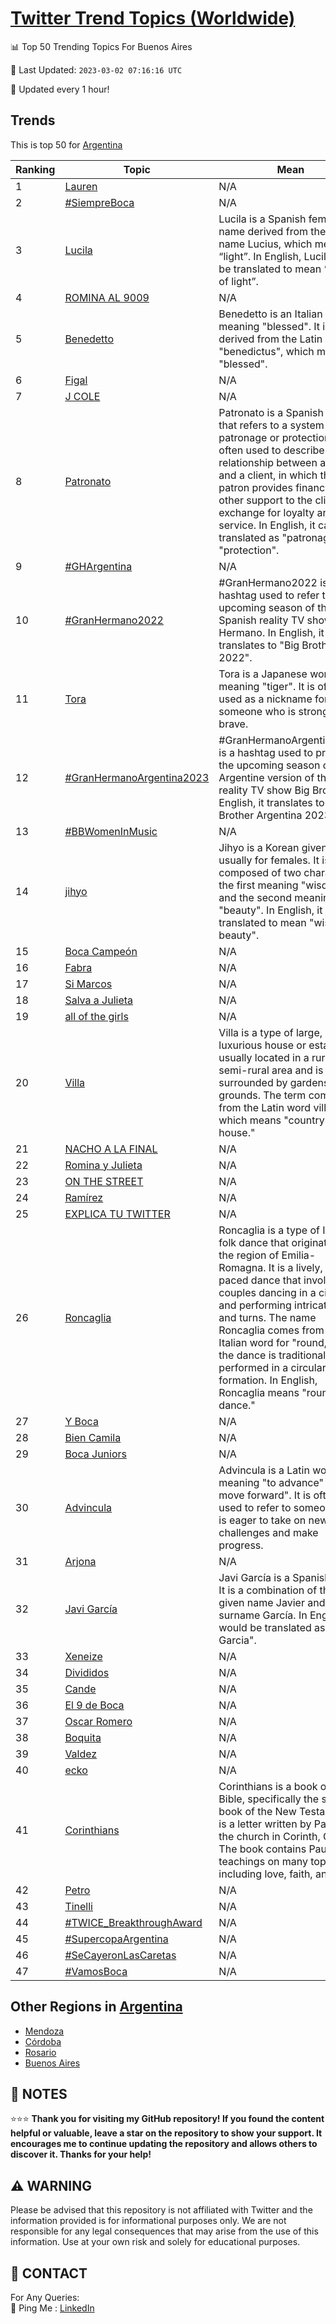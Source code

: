 [Twitter Trend Topics (Worldwide)](https://github.com/ErcinDedeoglu/Twitter-Trend-Topics)
==========


📊 Top 50 Trending Topics For Buenos Aires

📆 Last Updated: `2023-03-02 07:16:16 UTC`

🔧 Updated every 1 hour!


## Trends

This is top 50 for [Argentina](</Argentina>)

| Ranking | Topic | Mean |
| ------- | ------------ | ------------ |
| 1 | [Lauren](http://twitter.com/search?q=Lauren) | N/A |
| 2 | [#SiempreBoca](http://twitter.com/search?q=%23SiempreBoca) | N/A |
| 3 | [Lucila](http://twitter.com/search?q=Lucila) | Lucila is a Spanish female name derived from the Latin name Lucius, which means “light”. In English, Lucila can be translated to mean “bringer of light”. |
| 4 | [ROMINA AL 9009](http://twitter.com/search?q=ROMINA+AL+9009) | N/A |
| 5 | [Benedetto](http://twitter.com/search?q=Benedetto) | Benedetto is an Italian name meaning "blessed". It is derived from the Latin word "benedictus", which means "blessed". |
| 6 | [Figal](http://twitter.com/search?q=Figal) | N/A |
| 7 | [J COLE](http://twitter.com/search?q=J+COLE) | N/A |
| 8 | [Patronato](http://twitter.com/search?q=Patronato) | Patronato is a Spanish term that refers to a system of patronage or protection. It is often used to describe the relationship between a patron and a client, in which the patron provides financial or other support to the client in exchange for loyalty and service. In English, it can be translated as "patronage" or "protection". |
| 9 | [#GHArgentina](http://twitter.com/search?q=%23GHArgentina) | N/A |
| 10 | [#GranHermano2022](http://twitter.com/search?q=%23GranHermano2022) | #GranHermano2022 is a hashtag used to refer to the upcoming season of the Spanish reality TV show Gran Hermano. In English, it translates to "Big Brother 2022". |
| 11 | [Tora](http://twitter.com/search?q=Tora) | Tora is a Japanese word meaning "tiger". It is often used as a nickname for someone who is strong and brave. |
| 12 | [#GranHermanoArgentina2023](http://twitter.com/search?q=%23GranHermanoArgentina2023) | #GranHermanoArgentina2023 is a hashtag used to promote the upcoming season of the Argentine version of the reality TV show Big Brother. In English, it translates to "Big Brother Argentina 2023". |
| 13 | [#BBWomenInMusic](http://twitter.com/search?q=%23BBWomenInMusic) | N/A |
| 14 | [jihyo](http://twitter.com/search?q=jihyo) | Jihyo is a Korean given name, usually for females. It is composed of two characters, the first meaning "wisdom" and the second meaning "beauty". In English, it can be translated to mean "wise beauty". |
| 15 | [Boca Campeón](http://twitter.com/search?q=Boca+Campe%c3%b3n) | N/A |
| 16 | [Fabra](http://twitter.com/search?q=Fabra) | N/A |
| 17 | [Si Marcos](http://twitter.com/search?q=Si+Marcos) | N/A |
| 18 | [Salva a Julieta](http://twitter.com/search?q=Salva+a+Julieta) | N/A |
| 19 | [all of the girls](http://twitter.com/search?q=all+of+the+girls) | N/A |
| 20 | [Villa](http://twitter.com/search?q=Villa) | Villa is a type of large, luxurious house or estate. It is usually located in a rural or semi-rural area and is often surrounded by gardens and grounds. The term comes from the Latin word villa, which means "country house." |
| 21 | [NACHO A LA FINAL](http://twitter.com/search?q=NACHO+A+LA+FINAL) | N/A |
| 22 | [Romina y Julieta](http://twitter.com/search?q=Romina+y+Julieta) | N/A |
| 23 | [ON THE STREET](http://twitter.com/search?q=ON+THE+STREET) | N/A |
| 24 | [Ramírez](http://twitter.com/search?q=Ram%c3%adrez) | N/A |
| 25 | [EXPLICA TU TWITTER](http://twitter.com/search?q=EXPLICA+TU+TWITTER) | N/A |
| 26 | [Roncaglia](http://twitter.com/search?q=Roncaglia) | Roncaglia is a type of Italian folk dance that originated in the region of Emilia-Romagna. It is a lively, fast-paced dance that involves couples dancing in a circle and performing intricate steps and turns. The name Roncaglia comes from the Italian word for "round," as the dance is traditionally performed in a circular formation. In English, Roncaglia means "round dance." |
| 27 | [Y Boca](http://twitter.com/search?q=Y+Boca) | N/A |
| 28 | [Bien Camila](http://twitter.com/search?q=Bien+Camila) | N/A |
| 29 | [Boca Juniors](http://twitter.com/search?q=Boca+Juniors) | N/A |
| 30 | [Advincula](http://twitter.com/search?q=Advincula) | Advincula is a Latin word meaning "to advance" or "to move forward". It is often used to refer to someone who is eager to take on new challenges and make progress. |
| 31 | [Arjona](http://twitter.com/search?q=Arjona) | N/A |
| 32 | [Javi García](http://twitter.com/search?q=Javi+Garc%c3%ada) | Javi García is a Spanish name. It is a combination of the given name Javier and the surname García. In English, it would be translated as "Javier Garcia". |
| 33 | [Xeneize](http://twitter.com/search?q=Xeneize) | N/A |
| 34 | [Divididos](http://twitter.com/search?q=Divididos) | N/A |
| 35 | [Cande](http://twitter.com/search?q=Cande) | N/A |
| 36 | [El 9 de Boca](http://twitter.com/search?q=El+9+de+Boca) | N/A |
| 37 | [Oscar Romero](http://twitter.com/search?q=Oscar+Romero) | N/A |
| 38 | [Boquita](http://twitter.com/search?q=Boquita) | N/A |
| 39 | [Valdez](http://twitter.com/search?q=Valdez) | N/A |
| 40 | [ecko](http://twitter.com/search?q=ecko) | N/A |
| 41 | [Corinthians](http://twitter.com/search?q=Corinthians) | Corinthians is a book of the Bible, specifically the second book of the New Testament. It is a letter written by Paul to the church in Corinth, Greece. The book contains Paul's teachings on many topics, including love, faith, and hope. |
| 42 | [Petro](http://twitter.com/search?q=Petro) | N/A |
| 43 | [Tinelli](http://twitter.com/search?q=Tinelli) | N/A |
| 44 | [#TWICE_BreakthroughAward](http://twitter.com/search?q=%23TWICE_BreakthroughAward) | N/A |
| 45 | [#SupercopaArgentina](http://twitter.com/search?q=%23SupercopaArgentina) | N/A |
| 46 | [#SeCayeronLasCaretas](http://twitter.com/search?q=%23SeCayeronLasCaretas) | N/A |
| 47 | [#VamosBoca](http://twitter.com/search?q=%23VamosBoca) | N/A |



## Other Regions in [Argentina](</Argentina>)

* [Mendoza](</Argentina/Mendoza.md>)
* [Córdoba](</Argentina/Córdoba.md>)
* [Rosario](</Argentina/Rosario.md>)
* [Buenos Aires](</Argentina/Buenos Aires.md>)



## 📝 NOTES

⭐⭐⭐ **Thank you for visiting my GitHub repository! If you found the content helpful or valuable, leave a star on the repository to show your support. It encourages me to continue updating the repository and allows others to discover it. Thanks for your help!**


## ⚠️ WARNING

Please be advised that this repository is not affiliated with Twitter and the information provided is for informational purposes only. We are not responsible for any legal consequences that may arise from the use of this information. Use at your own risk and solely for educational purposes.


## 📨 CONTACT

 For Any Queries:  
            🏓 Ping Me : [LinkedIn](https://www.linkedin.com/in/ercindedeoglu/)
